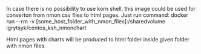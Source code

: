 In case there is no possibility to use korn shell, this image could be used for converton
from nmon csv files to html pages. Just run command:
docker run --rm -v [some_host_folder_with_nmon_files]:/sharedvolume igrytsyk/centos_ksh_nmonchart


Html pages with charts will be produced to html folder inside given folder with nmon files.